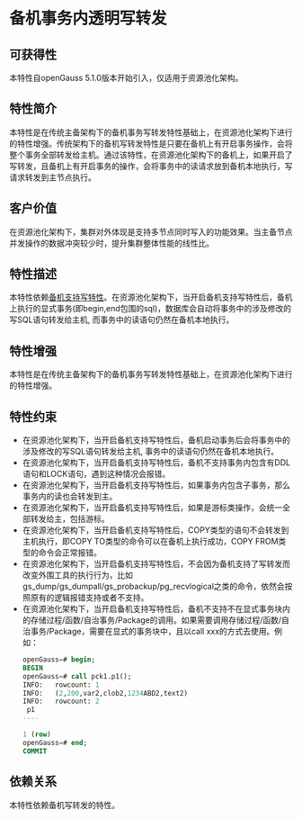 # 备机事务内透明写转发

## 可获得性<a name="section15406143204715"></a>

本特性自openGauss 5.1.0版本开始引入，仅适用于资源池化架构。

## 特性简介<a name="section740615433477"></a>

本特性是在传统主备架构下的备机事务写转发特性基础上，在资源池化架构下进行的特性增强。传统架构下的备机写转发特性是只要在备机上有开启事务操作，会将整个事务全部转发给主机。通过该特性，在资源池化架构下的备机上，如果开启了写转发，且备机上有开启事务的操作，会将事务中的读请求放到备机本地执行，写请求转发到主节点执行。

## 客户价值<a name="section13406743164715"></a>

在资源池化架构下，集群对外体现是支持多节点同时写入的功能效果。当主备节点并发操作的数据冲突较少时，提升集群整体性能的线性比。

## 特性描述<a name="section16406154310471"></a>

本特性依赖[备机支持写特性](../DatabaseReference/%E5%A4%87%E6%9C%BA%E6%94%AF%E6%8C%81%E5%86%99%E8%AF%AD%E5%8F%A5%E5%8F%82%E6%95%B0.md)。在资源池化架构下，当开启备机支持写特性后，备机上执行的显式事务(即begin,end包围的sql)，数据库会自动将事务中的涉及修改的写SQL语句转发给主机, 而事务中的读语句仍然在备机本地执行。

## 特性增强<a name="section1340684315478"></a>

本特性是在传统主备架构下的备机事务写转发特性基础上，在资源池化架构下进行的特性增强。

## 特性约束<a name="section06531946143616"></a>

-   在资源池化架构下，当开启备机支持写特性后，备机启动事务后会将事务中的涉及修改的写SQL语句转发给主机, 事务中的读语句仍然在备机本地执行。
-   在资源池化架构下，当开启备机支持写特性后，备机不支持事务内包含有DDL语句和LOCK语句，遇到这种情况会报错。
-   在资源池化架构下，当开启备机支持写特性后，如果事务内包含子事务，那么事务内的读也会转发到主。
-   在资源池化架构下，当开启备机支持写特性后，如果是游标类操作，会统一全部转发给主，包括游标。
-   在资源池化架构下，当开启备机支持写特性后，COPY类型的语句不会转发到主机执行，即COPY TO类型的命令可以在备机上执行成功，COPY FROM类型的命令会正常报错。
-   在资源池化架构下，当开启备机支持写特性后，不会因为备机支持了写转发而改变外围工具的执行行为，比如gs_dump/gs_dumpall/gs_probackup/pg_recvlogical之类的命令，依然会按照原有的逻辑报错支持或者不支持。
-   在资源池化架构下，当开启备机支持写特性后，备机不支持不在显式事务块内的存储过程/函数/自治事务/Package的调用。如果需要调用存储过程/函数/自治事务/Package，需要在显式的事务块中，且以call xxx的方式去使用。例如：
    ```sql
    openGauss=# begin;
    BEGIN
    openGauss=# call pck1.p1();
    INFO:   rowcount: 1
    INFO:   (2,200,var2,clob2,1234ABD2,text2)
    INFO:   rowcount: 2
     p1
    ----

    1 (row)
    openGauss=# end;
    COMMIT
    ```

## 依赖关系<a name="section8406643144716"></a>

本特性依赖备机写转发的特性。
